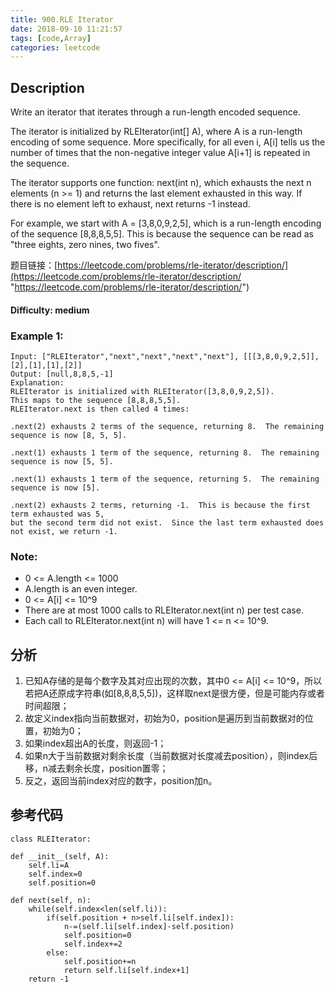 ```yaml
---
title: 900.RLE Iterator
date: 2018-09-10 11:21:57
tags: [code,Array]
categories: leetcode
---
```

## Description

Write an iterator that iterates through a run-length encoded sequence.

The iterator is initialized by RLEIterator(int[] A), where A is a run-length encoding of some sequence.  More specifically, for all even i, A[i] tells us the number of times that the non-negative integer value A[i+1] is repeated in the sequence.

The iterator supports one function: next(int n), which exhausts the next n elements (n >= 1) and returns the last element exhausted in this way.  If there is no element left to exhaust, next returns -1 instead.

For example, we start with A = [3,8,0,9,2,5], which is a run-length encoding of the sequence [8,8,8,5,5].  This is because the sequence can be read as "three eights, zero nines, two fives".

题目链接：[https://leetcode.com/problems/rle-iterator/description/](https://leetcode.com/problems/rle-iterator/description/ "https://leetcode.com/problems/rle-iterator/description/")

#### Difficulty: medium

<!-- more -->

### Example 1:

	Input: ["RLEIterator","next","next","next","next"], [[[3,8,0,9,2,5]],[2],[1],[1],[2]]
	Output: [null,8,8,5,-1]
	Explanation: 
	RLEIterator is initialized with RLEIterator([3,8,0,9,2,5]).
	This maps to the sequence [8,8,8,5,5].
	RLEIterator.next is then called 4 times:

	.next(2) exhausts 2 terms of the sequence, returning 8.  The remaining sequence is now [8, 5, 5].

	.next(1) exhausts 1 term of the sequence, returning 8.  The remaining sequence is now [5, 5].

	.next(1) exhausts 1 term of the sequence, returning 5.  The remaining sequence is now [5].

	.next(2) exhausts 2 terms, returning -1.  This is because the first term exhausted was 5,
	but the second term did not exist.  Since the last term exhausted does not exist, we return -1.
	

### Note:

- 0 <= A.length <= 1000
- A.length is an even integer.
- 0 <= A[i] <= 10^9
- There are at most 1000 calls to RLEIterator.next(int n) per test case.
- Each call to RLEIterator.next(int n) will have 1 <= n <= 10^9.

## 分析

1. 已知A存储的是每个数字及其对应出现的次数，其中0 <= A[i] <= 10^9，所以若把A还原成字符串(如[8,8,8,5,5])，这样取next是很方便，但是可能内存或者时间超限；
2. 故定义index指向当前数据对，初始为0，position是遍历到当前数据对的位置，初始为0；
3. 如果index超出A的长度，则返回-1；
4. 如果n大于当前数据对剩余长度（当前数据对长度减去position），则index后移，n减去剩余长度，position置零；
5. 反之，返回当前index对应的数字，position加n。

## 参考代码

	class RLEIterator:

    def __init__(self, A):
        self.li=A
        self.index=0
        self.position=0

    def next(self, n):
        while(self.index<len(self.li)):
            if(self.position + n>self.li[self.index]):
                n-=(self.li[self.index]-self.position)
                self.position=0
                self.index+=2
            else:
                self.position+=n
                return self.li[self.index+1]
        return -1

